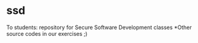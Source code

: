 # ssd
To students: repository for Secure Software Development classes
*Other source codes in our exercises ;)
